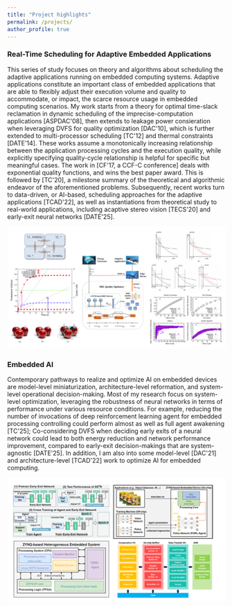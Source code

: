 ```yaml
---
title: "Project highlights"
permalink: /projects/
author_profile: true
---
```



### Real-Time Scheduling for Adaptive Embedded Applications
This series of study focuses on theory and algorithms about scheduling the adaptive applications running on embedded computing systems. Adaptive applications constitute an important class of embedded applications that are able to flexibly adjust their execution volume and quality to accommodate, or impact, the scarce resource usage in embedded computing scenarios. My work starts from a theory for optimal time-slack reclamation in dynamic scheduling of the imprecise-computation applications [ASPDAC'08], then extends to leakage power consieration when leveraging DVFS for quality optimization [DAC'10], which is further extended to multi-processor scheduling [TC'12] and thermal constraints [DATE'14]. These works assume a monotonically increasing relationship between the application processing cycles and the execution quality, while explicitly specifying quality-cycle relationship is helpful for specific but meaningful cases. The work in [CF'17, a CCF-C conference] deals with exponential quality functions, and wins the best paper award. This is followed by [TC'20], a milestone summary of the theoretical and algorithmic endeavor of the aforementioned problems. Subsequently, recent works turn to data-driven, or AI-based, scheduling approaches for the adaptive applications [TCAD'22], as well as instantiations from theoretical study to real-world applications, including acaptive stereo vision [TECS'20] and early-exit neural networks [DATE'25].

![Adaptive Application Scheduling!](/images/AdaptiveApplications.png "Adaptive Application Scheduling")

### Embedded AI
Contemporary pathways to realize and optimize AI on embedded devices are model-level miniaturization, architecture-level reformation, and system-level operational decision-making. Most of my research focus on system-level optimization, leveraging the robustness of neural networks in terms of performance under various resource conditions. For example, reducing the number of invocations of deep reinforcement learning agent for embedded processing controlling could perform almost as well as full agent awakening [TC'25]; Co-considering DVFS when deciding early exits of a neural network could lead to both energy reduction and network performance improvement, compared to early-exit decision-makings that are system-agnostic [DATE'25]. In addition, I am also into some model-level [DAC'21] and architecture-level [TCAD'22] work to optimize AI for embedded computing.

![Embedded AI!](/images/EmbeddedAI.png "Embedded AI")

